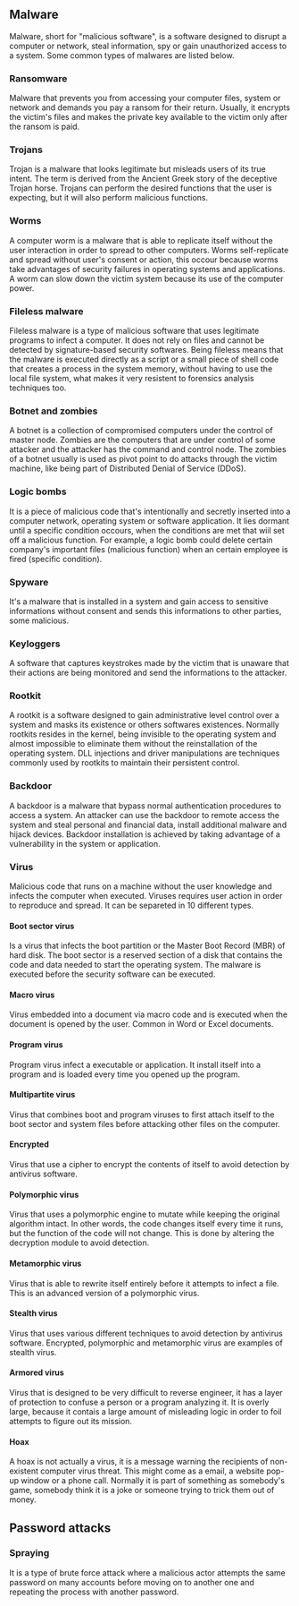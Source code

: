 ## Malware
Malware, short for "malicious software", is a software designed to disrupt a computer or network, steal information, spy or gain unauthorized access to a system. Some common types of malwares are listed below.

### Ransomware
Malware that prevents you from accessing your computer files, system or network and demands you pay a ransom for their return. Usually, it encrypts the victim's files and makes the private key available to the victim only after the ransom is paid.

### Trojans
Trojan is a malware that looks legitimate but misleads users of its true intent. The term is derived from the Ancient Greek story of the deceptive Trojan horse. Trojans can perform the desired functions that the user is expecting, but it will also perform malicious functions.

### Worms
A computer worm is a malware that is able to replicate itself without the user interaction in order to spread to other computers. Worms self-replicate and spread without user's consent or action, this occour because worms take advantages of security failures in operating systems and applications. A worm can slow down the victim system because its use of the computer power.

### Fileless malware
Fileless malware is a type of malicious software that uses legitimate programs to infect a computer. It does not rely on files and cannot be detected by signature-based security softwares. Being fileless means that the malware is executed directly as a script or a small piece of shell code that creates a process in the system memory, without having to use the local file system, what makes it very resistent to forensics analysis techniques too.

### Botnet and zombies
A botnet is a collection of compromised computers under the control of master node. Zombies are the computers that are under control of some attacker and the attacker has the command and control node. The zombies of a botnet usually is used as pivot point to do attacks through the victim machine, like being part of Distributed Denial of Service (DDoS).

### Logic bombs
It is a piece of malicious code that's intentionally and secretly inserted into a computer network, operating system or software application. It lies dormant until a specific condition occours, when the conditions are met that wiil set off a malicious function. For example, a logic bomb could delete certain company's important files (malicious function) when an certain employee is fired (specific condition). 

### Spyware
It's a malware that is installed in a system and gain access to sensitive informations without consent and sends this informations to other parties, some malicious.

### Keyloggers
A software that captures keystrokes made by the victim that is unaware that their actions are being monitored and send the informations to the attacker.

### Rootkit
A rootkit is a software designed to gain administrative level control over a system and masks its existence or others softwares existences. Normally rootkits resides in the kernel, being invisible to the operating system and almost impossible to eliminate them without the reinstallation of the operating system. DLL injections and driver manipulations are techniques commonly used by rootkits to maintain their persistent control.

### Backdoor
A backdoor is a malware that bypass normal authentication procedures to access a system. An attacker can use the backdoor to remote access the system and steal personal and financial data, install additional malware and hijack devices. Backdoor installation is achieved by taking advantage of a vulnerability in the system or application.

### Virus
Malicious code that runs on a machine without the user knowledge and infects the computer when executed. Viruses requires user action in order to reproduce and spread. It can be separeted in 10 different types.
#### Boot sector virus
Is a virus that infects the boot partition or the Master Boot Record (MBR) of hard disk. The boot sector is a reserved section of a disk that contains the code and data needed to start the operating system. The malware is executed before the security software can be executed.
#### Macro virus
Virus embedded into a document via macro code and is executed when the document is opened by the user. Common in Word or Excel documents.
#### Program virus
Program virus infect a executable or application. It install itself into a program and is loaded every time you opened up the program.
#### Multipartite virus
Virus that combines boot and program viruses to first attach itself to the boot sector and system files before attacking other files on the computer.
#### Encrypted
Virus that use a cipher to encrypt the contents of itself to avoid detection by antivirus software.
#### Polymorphic virus
Virus that uses a polymorphic engine to mutate while keeping the original algorithm intact. In other words, the code changes itself every time it runs, but the function of the code will not change. This is done by altering the decryption module to avoid detection.
#### Metamorphic virus
Virus that is able to rewrite itself entirely before it attempts to infect a file. This is an advanced version of a polymorphic virus.
#### Stealth virus
Virus that uses various different techniques to avoid detection by antivirus software. Encrypted, polymorphic and metamorphic virus are examples of stealth virus.
#### Armored virus
Virus that is designed to be very difficult to reverse engineer, it has a layer of protection to confuse a person or a program analyzing it. It is overly large, because it contais a large amount of misleading logic in order to foil attempts to figure out its mission.
#### Hoax
A hoax is not actually a virus, it is a message warning the recipients of non-existent computer virus threat. This might come as a email, a website pop-up window or a phone call. Normally it is part of something as somebody's game, somebody think it is a joke or someone trying to trick them out of money.

## Password attacks
### Spraying 
It is a type of brute force attack where a malicious actor attempts the same password on many accounts before moving on to another one and repeating the process with another password.

